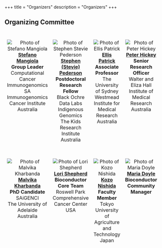+++
title = "Organizers"
description = "Organizers"
+++

<!-- ## Co-chairs

{{< cochairs >}} -->

<!-- ## Organizer Committee

{{< committee >}} -->

## Organizing Committee

<table style="width: 100%; table-layout: fixed; border-collapse: separate; border-spacing: 0 25px;">
  <tr>
    <!-- Stefano -->
    <td style="text-align: center; vertical-align: top; width: 25%; padding-bottom: 25px;">
      <img src="../img/organizers/StefanoMangiola.jpeg" alt="Photo of Stefano Mangiola" style="max-width: 150px; height: auto;"><br>
      <a href="https://researchers.adelaide.edu.au/profile/stefano.mangiola"><b>Stefano Mangiola</b></a><br>
      <b>Group Leader</b><br>
      Computational Cancer Immunogenomics<br>
      SA Immunogenomics Cancer Institute<br>
      Australia
    </td>
    <!-- Stevie -->
    <td style="text-align: center; vertical-align: top; width: 25%; padding-bottom: 25px;">
      <img src="../img/organizers/SteviePederson.png" alt="Photo of Stephen Stevie Pederson" style="max-width: 150px; height: auto;"><br>
      <a href="https://www.telethonkids.org.au/contact-us/our-people/p/stephen-stevie-pederson/"><b>Stephen (Stevie) Pederson</b></a><br>
      <b>Postdoctoral Research Fellow</b><br>
      Black Ochre Data Labs<br>
      Indigenous Genomics<br>
      The Kids Research Institute<br>
      Australia
    </td>
    <!-- Ellis -->
    <td style="text-align: center; vertical-align: top; width: 25%; padding-bottom: 25px;">
      <img src="../img/organizers/EllisPatrick.png" alt="Photo of Ellis Patrick" style="max-width: 150px; height: auto;"><br>
      <a href="https://www.sydney.edu.au/science/about/our-people/academic-staff/ellis-patrick.html"><b>Ellis Patrick</b></a><br>
      <b>Associate Professor</b><br>
      The University of Sydney<br>
      Westmead Institute for Medical Research<br>
      Australia
    </td>
    <!-- Peter -->
    <td style="text-align: center; vertical-align: top; width: 25%; padding-bottom: 25px;">
      <img src="../img/organizers/PeterHickey.png" alt="Photo of Peter Hickey" style="max-width: 150px; height: auto;"><br>
      <a href="https://www.peterhickey.org"><b>Peter Hickey</b></a><br>
      <b>Senior Research Officer</b><br>
      Walter and Eliza Hall Institute of Medical Research<br>
      Australia
    </td>
  </tr>

  <tr>
    <!-- Malvika -->
    <td style="text-align: center; vertical-align: top; width: 25%; padding-bottom: 25px;">
      <img src="../img/organizers/MalvikaKharbanda.jpeg" alt="Photo of Malvika Kharbanda" style="max-width: 150px; height: auto;"><br>
      <a href="https://researchers.adelaide.edu.au/profile/malvika.kharbanda"><b>Malvika Kharbanda</b></a><br>
      <b>PhD Candidate</b><br>
      SAiGENCI<br>
      The University of Adelaide<br>
      Australia
    </td>
    <!-- Lori -->
    <td style="text-align: center; vertical-align: top; width: 25%; padding-bottom: 25px;">
      <img src="../img/organizers/LoriShepherd.png" alt="Photo of Lori Shepherd" style="max-width: 150px; height: auto;"><br>
      <a href="mailto:lori.shepherd@roswellpark.org"><b>Lori Shepherd</b></a><br>
      <b>Bioconductor Core Team</b><br>
      Roswell Park Comprehensive Cancer Center<br>
      USA
    </td>
    <!-- Kozo -->
    <td style="text-align: center; vertical-align: top; width: 25%; padding-bottom: 25px;">
      <img src="../img/organizers/KozoNishida.jpeg" alt="Photo of Kozo Nishida" style="max-width: 150px; height: auto;"><br>
      <a href="mailto:kozo.nishida@gmail.com"><b>Kozo Nishida</b></a><br>
      <b>Faculty Member</b><br>
      Tokyo University of Agriculture and Technology<br>
      Japan
    </td>
    <!-- Maria Doyle -->
    <td style="text-align: center; vertical-align: top; width: 25%; padding-bottom: 25px;">
      <img src="../img/organizers/MariaDoyle.jpeg" alt="Photo of Maria Doyle" style="max-width: 150px; height: auto;"><br>
      <a href="mailto:maria.doyle@monash.edu"><b>Maria Doyle</b></a><br>
      <b>Bioconductor Community Manager</b>
    </td>
  </tr>
</table>

&nbsp;
